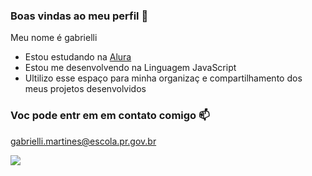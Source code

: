 ###  Boas  vindas ao meu  perfil 💙

Meu  nome  é gabrielli

-  Estou estudando  na  [Alura](https://www.alura.com.br)
-  Estou me desenvolvendo na Linguagem JavaScript
-  Ultilizo  esse espaço para minha organizaç e  compartilhamento dos meus projetos desenvolvidos

### Voc pode  entr em  em  contato  comigo 📫

gabrielli.martines@escola.pr.gov.br


![](https://media.tenor.com/72IKMecmpKAAAAAC/demon-slayer-tanjiro.gi)
